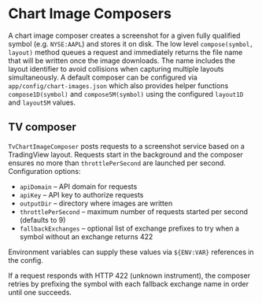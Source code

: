 # Chart Image Composers

A chart image composer creates a screenshot for a given fully qualified symbol
(e.g. `NYSE:AAPL`) and stores it on disk. The low level
`compose(symbol, layout)` method queues a request and immediately returns the
file name that will be written once the image downloads. The name includes the
layout identifier to avoid collisions when capturing multiple layouts
simultaneously. A default composer can be configured via
`app/config/chart-images.json` which also provides helper functions
`compose1D(symbol)` and `compose5M(symbol)` using the configured `layout1D` and
`layout5M` values.

## TV composer

`TvChartImageComposer` posts requests to a screenshot service based on a
TradingView layout. Requests start in the background and the composer ensures
no more than `throttlePerSecond` are launched per second. Configuration options:

- `apiDomain` – API domain for requests
- `apiKey` – API key to authorize requests
- `outputDir` – directory where images are written
- `throttlePerSecond` – maximum number of requests started per second (defaults to 9)
- `fallbackExchanges` – optional list of exchange prefixes to try when a symbol without an exchange returns 422

Environment variables can supply these values via `${ENV:VAR}` references in the
config.

If a request responds with HTTP 422 (unknown instrument), the composer retries by
prefixing the symbol with each fallback exchange name in order until one succeeds.
